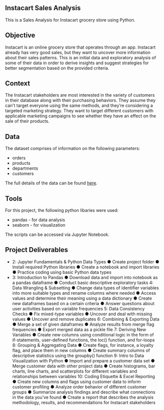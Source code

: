 ## Instacart Sales Analysis 
 This is a Sales Analysis for Instacart grocery store using Python.

## Objective 
Instacart is an online grocery store that operates through an app. Instacart already has very good sales, but they want to uncover more information about their sales patterns. This is an initial data and exploratory analysis of some of their data in order to derive insights and suggest strategies for better segmentation based on the provided criteria.

## Context
The Instacart stakeholders are most interested in the variety of customers in their database along with their purchasing behaviors. They assume they can't target everyone using the same methods, and they’re considering a targeted marketing strategy. They want to target different customers with applicable marketing campaigns to see whether they have an effect on the sale of their products.

## Data 
The dataset comprises of information on the following parameters: 

- orders
- products
- departments
- customers

The full details of the data can be found [here](https://www.instacart.com/store).

## Tools 
For this project, the following python libaries were used:
- pandas - for data analysis
- seaborn - for visualization

The scripts can be accessed via Jupyter Notebook.

## Project Deliverables
- 2: Jupyter Fundamentals & Python Data Types
● Create project folder
● Install required Python libraries
● Create a notebook and import libraries
● Practice coding using basic Python data types
- 3: Introduction to Pandas
● Download data and import into notebook as a pandas dataframe
● Conduct basic descriptive exploratory tasks
4: Data Wrangling & Subsetting
● Change data types of identifier variables into more suitable types and rename columns
where needed
● Access values and determine their meaning using a data dictionary
● Create new dataframes based on a certain criteria
● Answer questions about user activities based on variable frequencies
5: Data Consistency Checks
● Fix mixed-type variables
● Uncover and deal with missing values
● Uncover and remove duplicates
6: Combining & Exporting Data
● Merge a set of given dataframes
● Analyze results from merge flag frequencies
● Export merged data as a pickle file
7: Deriving New Variables
● Create new columns using conditional logic in the form of if-statements, user-defined functions, the loc() function, and for-loops
8: Grouping & Aggregating Data
● Create flags, for instance, a loyalty flag, and place them in new columns
● Create summary columns of descriptive statistics using the groupby() function
9: Intro to Data Visualization with Python
● Import and prepare a customer data set
● Merge customer data with other project data
● Create histograms, bar charts, line charts, and scatterplots for different variables and relationships between variables
10: Coding Etiquette & Excel Reporting
● Create new columns and flags using customer data to inform customer profiling
● Analyze order behavior of different customer groups
● Summarize analysis findings and describe what connections in the data you’ve found
● Create a report that describes the analysis methodology, results, and recommendations for Instacart stakeholders

